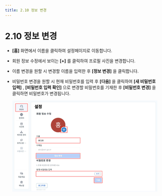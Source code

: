 ```yaml
---
title: 2.10 정보 변경
---
```


# 2.10 정보 변경

- **\[홈]** 화면에서 이름을 클릭하여 설정페이지로 이동합니다.
- 회원 정보 수정에서 보이는 **\[+]** 를 클릭하여 프로필 사진을 변경합니다.
- 이름 변경을 원할 시 변경할 이름을 입력한 후 **\[정보 변경]** 을 클릭합니다.
- 비밀번호 변경을 원할 시 현재 비밀번호를 입력 후 **\[다음]** 을 클릭하여 **\[새 비밀번호 입력]** , **\[비밀번호 입력 확인]** 으로 변경할 비밀번호를 기재한 후 **\[비밀번호 변경]** 을 클릭하면 비밀번호가 변경됩니다.

  ![](/img/teacher_2-10.jpg)
